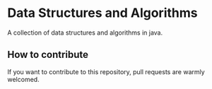 # Data Structures and Algorithms

A collection of data structures and algorithms in java.

## How to contribute
If you want to contribute to this repository, pull requests are warmly welcomed.
